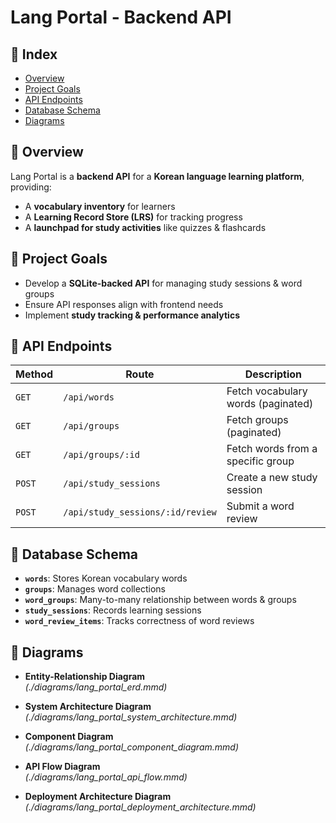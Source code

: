 # Lang Portal - Backend API

## 📌 Index

- [Overview](#overview)
- [Project Goals](#project-goals)
- [API Endpoints](#api-endpoints)
- [Database Schema](#database-schema)
- [Diagrams](#diagrams)

## 📌 Overview

Lang Portal is a **backend API** for a **Korean language learning platform**, providing:

- A **vocabulary inventory** for learners
- A **Learning Record Store (LRS)** for tracking progress
- A **launchpad for study activities** like quizzes & flashcards

## 📌 Project Goals

- Develop a **SQLite-backed API** for managing study sessions & word groups
- Ensure API responses align with frontend needs
- Implement **study tracking & performance analytics**

## 📌 API Endpoints

| Method | Route | Description |
|--------|-------|-------------|
| `GET` | `/api/words` | Fetch vocabulary words (paginated) |
| `GET` | `/api/groups` | Fetch groups (paginated) |
| `GET` | `/api/groups/:id` | Fetch words from a specific group |
| `POST` | `/api/study_sessions` | Create a new study session |
| `POST` | `/api/study_sessions/:id/review` | Submit a word review |

## 📌 Database Schema

- **`words`**: Stores Korean vocabulary words
- **`groups`**: Manages word collections
- **`word_groups`**: Many-to-many relationship between words & groups
- **`study_sessions`**: Records learning sessions
- **`word_review_items`**: Tracks correctness of word reviews

## 📌 Diagrams

- **Entity-Relationship Diagram**  
  *(./diagrams/lang_portal_erd.mmd)*  

- **System Architecture Diagram**  
  *(./diagrams/lang_portal_system_architecture.mmd)*  

- **Component Diagram**  
  *(./diagrams/lang_portal_component_diagram.mmd)*  

- **API Flow Diagram**  
  *(./diagrams/lang_portal_api_flow.mmd)*  

- **Deployment Architecture Diagram**  
  *(./diagrams/lang_portal_deployment_architecture.mmd)*  
